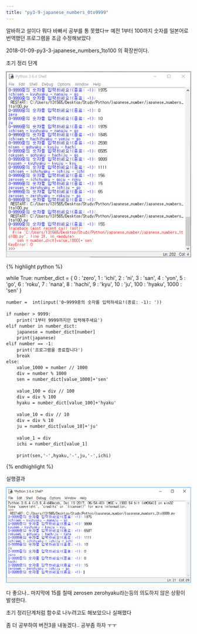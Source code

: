 ```yaml
---
title: "py3-9-japanese_numbers_0to9999"
---
```

알바하고 설이다 뭐다 바빠서 공부를 통 못했다ㅠ 
예전 1부터 100까지 숫자를 일본어로 번역했던 프로그램을 조금 수정해보았다

2018-01-09-py3-3-japanese_numbers_1to100 의 확장판이다. 

초기 정리 단계

![py3-9-japanese_numbers_0to9999](images/japanese_number/jap.PNG)

{% highlight python %}

while True:
    number_dict = {
        0 : 'zero',
        1 : 'ichi',
        2 : 'ni',
        3 : 'san',
        4 : 'yon',
        5 : 'go',
        6 : 'roku',
        7 : 'nana',
        8 : 'hachi',
        9 : 'kyu',
        10 : 'ju',
        100 : 'hyaku',
        1000 : 'sen'
        }

    number =  int(input('0~9999중의 숫자를 입력하세요!(종료: -1): '))

    if number > 9999:
        print('1부터 9999까지만 입력해주세요')
    elif number in number_dict:
        japanese = number_dict[number]
        print(japanese)
    elif number == -1:
        print('프로그램을 종료합니다')
        break
    else:
        value_1000 = number // 1000
        div = number % 1000
        sen = number_dict[value_1000]+'sen'
        
        value_100 = div // 100
        div = div % 100
        hyaku = number_dict[value_100]+'hyaku'
        
        value_10 = div // 10
        div = div % 10
        ju = number_dict[value_10]+'ju'

        value_1 = div
        ichi = number_dict[value_1]

        print(sen,'-',hyaku,'-',ju,'-',ichi)

{% endhighlight %}

실행결과

![py3-9-japanese_numbers_0to9999](images/japanese_number/jap_ex.PNG)

다 좋으나.. 마지막에 15를 칠때 
zerosen zerohyaku라는등의 의도하지 않은 상황이 발생한다.

초기 정리단계처럼 함수로 나누려고도 해보았으나 실패했다

좀 더 공부하여 버전3을 내놓겠다..
공부좀 하자 ㅜㅜ